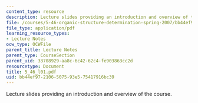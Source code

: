 ```yaml
---
content_type: resource
description: Lecture slides providing an introduction and overview of the course.
file: /courses/5-46-organic-structure-determination-spring-2007/bb44ef972106507593e575417916bc39_5_46_l01.pdf
file_type: application/pdf
learning_resource_types:
- Lecture Notes
ocw_type: OCWFile
parent_title: Lecture Notes
parent_type: CourseSection
parent_uid: 33708929-aa8c-6c42-62c4-fe903863cc2d
resourcetype: Document
title: 5_46_l01.pdf
uid: bb44ef97-2106-5075-93e5-75417916bc39
---
```

Lecture slides providing an introduction and overview of the course.


